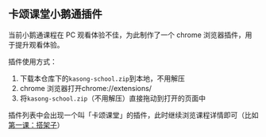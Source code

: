 ## 卡颂课堂小鹅通插件

当前小鹅通课程在 PC 观看体验不佳，为此制作了一个 chrome 浏览器插件，用于提升观看体验。

插件使用方式：

1. 下载本仓库下的`kasong-school.zip`到本地，不用解压
2. chrome 浏览器打开chrome://extensions/
3. 将`kasong-school.zip`（不用解压）直接拖动到打开的页面中

插件列表中会出现一个叫「卡颂课堂」的插件，此时继续浏览课程详情即可（比如[第一课：搭架子](https://appjiz2zqrn2142.h5.xiaoeknow.com/p/course/video/v_638072cfe4b0fc5d120a24cf?product_id=p_638035c1e4b07b05581d25db)）
